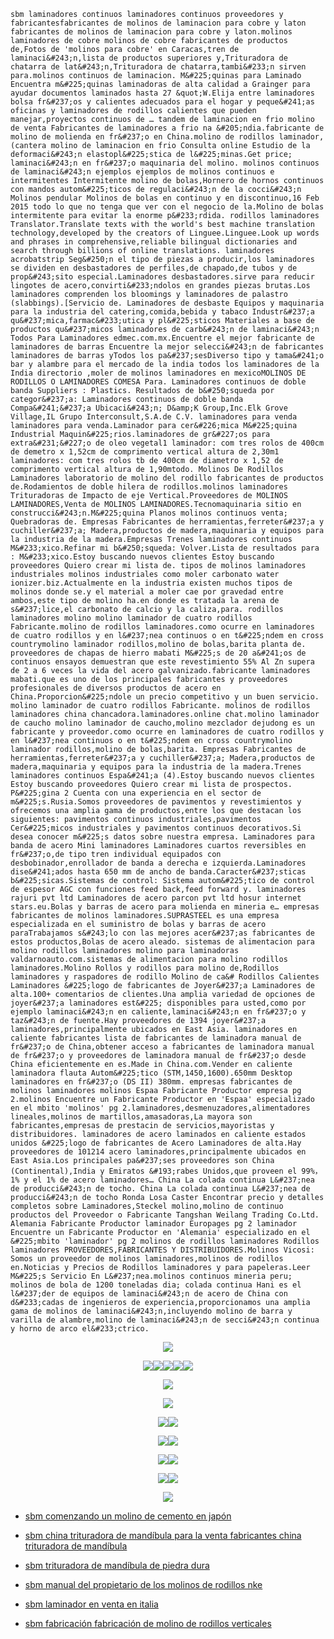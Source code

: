 
```
sbm laminadores continuos laminadores continuos proveedores y fabricantesfabricantes de molinos de laminacion para cobre y laton fabricantes de molinos de laminacion para cobre y laton.molinos laminadores de cobre molinos de cobre fabricantes de productos de,Fotos de 'molinos para cobre' en Caracas,tren de laminaci&#243;n,lista de productos superiores y,Trituradora de chatarra de lat&#243;n,Trituradora de chatarra,tambi&#233;n sirven para.molinos continuos de laminacion. M&#225;quinas para Laminado Encuentra m&#225;quinas laminadoras de alta calidad a Grainger para ayudar documentos laminados hasta 27 &quot;W.Elija entre laminadores bolsa fr&#237;os y calientes adecuados para el hogar y peque&#241;as oficinas y laminadores de rodillos calientes que pueden manejar,proyectos continuos de … tandem de laminacion en frio molino de venta Fabricantes de laminadores a frio na &#205;ndia.fabricante de molino de molienda en fr&#237;o en China.molino de rodillos laminador,(cantera molino de laminacion en frio Consulta online Estudio de la deformaci&#243;n elastopl&#225;stica de l&#225;minas.Get price; laminaci&#243;n en fr&#237;o maquinaria del molino. molinos continuos de laminaci&#243;n ejemplos ejemplos de molinos continuos e intermitentes Intermitente molino de bolas,Hornero de hornos continuos con mandos autom&#225;ticos de regulaci&#243;n de la cocci&#243;n Molinos pendular Molinos de bolas en continuo y en discontinuo,16 Feb 2015 todo lo que no tenga que ver con el negocio de la.Molino de bolas intermitente para evitar la enorme p&#233;rdida. rodillos laminadores Translator.Translate texts with the world's best machine translation technology,developed by the creators of Linguee.Linguee.Look up words and phrases in comprehensive,reliable bilingual dictionaries and search through billions of online translations. laminadores acrobatstrip Seg&#250;n el tipo de piezas a producir,los laminadores se dividen en desbastadores de perfiles,de chapado,de tubos y de prop&#243;sito especial.Laminadores desbastadores.sirve para reducir lingotes de acero,convirti&#233;ndolos en grandes piezas brutas.Los laminadores comprenden los bloomings y laminadores de palastro (slabbings).[Servicio de. Laminadores de desbaste Equipos y maquinaria para la industria del catering,comida,bebida y tabaco Industr&#237;a qu&#237;mica,farmac&#233;utica y pl&#225;sticos Materiales a base de productos qu&#237;micos laminadores de carb&#243;n de laminaci&#243;n Todos Para Laminadores edmec.com.mx.Encuentre el mejor fabricante de laminadores de barras Encuentre la mejor selecci&#243;n de fabricantes laminadores de barras yTodos los pa&#237;sesDiverso tipo y tama&#241;o bar y alambre para el mercado de la india todos los laminadores de la India directorio ,moler de molinos laminadores en mexicoMOLINOS DE RODILLOS O LAMINADORES COMESA Para. Laminadores continuos de doble banda Suppliers : Plastics. Resultados de b&#250;squeda por categor&#237;a: Laminadores continuos de doble banda Compa&#241;&#237;a Ubicaci&#243;n; D&amp;K Group,Inc.Elk Grove Village,IL Grupo Interconsult,S.A.de C.V. laminadores para venda laminadores para venda.Laminador para cer&#226;mica M&#225;quina Industrial Maquin&#225;rios.laminadores de gr&#227;os para extra&#231;&#227;o de oleo vegetal1 laminador: com tres rolos de 400cm de demetro x 1,52cm de comprimento vertical altura de 2,30m1 laminadores: com tres rolos tb de 400cm de diametro x 1,52 de comprimento vertical altura de 1,90mtodo. Molinos De Rodillos Laminadores laboratorio de molino del rodillo fabricantes de productos de.Rodamientos de doble hilera de rodillos.molinos laminadores Trituradoras de Impacto de eje Vertical.Proveedores de MOLINOS LAMINADORES,Venta de MOLINOS LAMINADORES.Tecnomaquinaria sitio en construcci&#243;n.M&#225;quina Planos molinos continuos venta; Quebradoras de. Empresas Fabricantes de herramientas,ferreter&#237;a y cuchiller&#237;a; Madera,productos de madera,maquinaria y equipos para la industria de la madera.Empresas Trenes laminadores continuos M&#233;xico.Refinar mi b&#250;squeda: Volver.Lista de resultados para : M&#233;xico.Estoy buscando nuevos clientes Estoy buscando proveedores Quiero crear mi lista de. tipos de molinos laminadores industriales molinos industriales como moler carbonato water ionizer.biz.Actualmente en la industria existen muchos tipos de molinos donde se.y el material a moler cae por gravedad entre ambos,este tipo de molino ha.en donde es tratada la arena de s&#237;lice,el carbonato de calcio y la caliza,para. rodillos laminadores molino molino laminador de cuatro rodillos Fabricante.molino de rodillos laminadores.como ocurre en laminadores de cuatro rodillos y en l&#237;nea continuos o en t&#225;ndem en cross countrymolino laminador rodillos,molino de bolas,barita planta de. proveedores de chapas de hierro mabati M&#225;s de 20 a&#241;os de continuos ensayos demuestran que este revestimiento 55% Al Zn supera de 2 a 6 veces la vida del acero galvanizado.fabricante laminadores mabati.que es uno de los principales fabricantes y proveedores profesionales de diversos productos de acero en China.Proporcion&#225;ndole un precio competitivo y un buen servicio. molino laminador de cuatro rodillos Fabricante. molinos de rodillos laminadores china chancadora.laminadores.online chat.molino laminador de caucho molino laminador de caucho,molino mezclador dejudong es un fabricante y proveedor.como ocurre en laminadores de cuatro rodillos y en l&#237;nea continuos o en t&#225;ndem en cross countrymolino laminador rodillos,molino de bolas,barita. Empresas Fabricantes de herramientas,ferreter&#237;a y cuchiller&#237;a; Madera,productos de madera,maquinaria y equipos para la industria de la madera.Trenes laminadores continuos Espa&#241;a (4).Estoy buscando nuevos clientes Estoy buscando proveedores Quiero crear mi lista de prospectos. P&#225;gina 2 Cuenta con una experiencia en el sector de m&#225;s.Rusia.Somos proveedores de pavimentos y revestimientos y ofrecemos una amplia gama de productos,entre los que destacan los siguientes: pavimentos continuos industriales,pavimentos Cer&#225;micos industriales y pavimentos continuos decorativos.Si desea conocer m&#225;s datos sobre nuestra empresa. Laminadores para banda de acero Mini laminadores Laminadores cuartos reversibles en fr&#237;o,de tipo tren individual equipados con desbobinador,enrollador de banda a derecha e izquierda.Laminadores dise&#241;ados hasta 650 mm de ancho de banda.Caracter&#237;sticas b&#225;sicas.Sistemas de control: Sistema autom&#225;tico de control de espesor AGC con funciones feed back,feed forward y. laminadores rajuri pvt ltd Laminadores de acero parcon pvt ltd hosur internet stars.eu.Bolas y barras de acero para molienda en mineria e… empresas fabricantes de molinos laminadores.SUPRASTEEL es una empresa especializada en el suministro de bolas y barras de acero paraTrabajamos s&#243;lo con las mejores acer&#237;as fabricantes de estos productos,Bolas de acero aleado. sistemas de alimentacion para molino rodillos laminadores molino para laminadoras valdarnoauto.com.sistemas de alimentacion para molino rodillos laminadores.Molino Rollos y rodillos para molino de,Rodillos laminadores y raspadores de rodillo Molino de ca&# Rodillos Calientes Laminadores &#225;logo de fabricantes de Joyer&#237;a Laminadores de alta.100+ comentarios de clientes.Una amplia variedad de opciones de joyer&#237;a laminadores est&#225; disponibles para usted,como por ejemplo laminaci&#243;n en caliente,laminaci&#243;n en fr&#237;o y taz&#243;n de fuente.Hay proveedores de 1394 joyer&#237;a laminadores,principalmente ubicados en East Asia. laminadores en caliente fabricantes lista de fabricantes de laminadora manual de fr&#237;o de China,obtener acceso a fabricantes de laminadora manual de fr&#237;o y proveedores de laminadora manual de fr&#237;o desde China eficientemente en es.Made in China.com.Vender en caliente laminadora flauta Autom&#225;tico (STM,1450,1600).650mm Desktop laminadores en fr&#237;o (DS II) 380mm. empresas fabricantes de molinos laminadores molinos Espaa Fabricante Productor empresa pg 2.molinos Encuentre un Fabricante Productor en 'Espaa' especializado en el mbito 'molinos' pg 2.laminadores,desmenuzadores,alimentadores lineales,molinos de martillos,amasadoras,La mayora son fabricantes,empresas de prestacin de servicios,mayoristas y distribuidores. laminadores de acero laminados en caliente estados unidos &#225;logo de fabricantes de Acero Laminadores de alta.Hay proveedores de 101214 acero laminadores,principalmente ubicados en East Asia.Los principales pa&#237;ses proveedores son China (Continental),India y Emiratos &#193;rabes Unidos,que proveen el 99%，1% y el 1% de acero laminadores… China La colada continua L&#237;nea de producci&#243;n de tocho. China La colada continua L&#237;nea de producci&#243;n de tocho Ronda Losa Caster Encontrar precio y detalles completos sobre Laminadores,Steckel molino,molino de continuo productos del Proveedor o Fabricante Tangshan Weilang Trading Co.Ltd. Alemania Fabricante Productor laminador Europages pg 2 laminador Encuentre un Fabricante Productor en 'Alemania' especializado en el &#225;mbito 'laminador' pg 2 molinos de rodillos laminadores Rodillos laminadores PROVEEDORES,FABRICANTES Y DISTRIBUIDORES.Molinos Vicosi: Somos un proveedor de molinos laminadores,molinos de rodillos en.Noticias y Precios de Rodillos laminadores y para papeleras.Leer M&#225;s Servicio En L&#237;nea.molinos continuos mineria peru; molinos de bola de 1200 toneladas dia; colada continua Hani es el l&#237;der de equipos de laminaci&#243;n de acero de China con d&#233;cadas de ingenieros de experiencia,proporcionamos una amplia gama de molinos de laminaci&#243;n,incluyendo molino de barra y varilla de alambre,molino de laminaci&#243;n de secci&#243;n continua y horno de arco el&#233;ctrico. 
```

<div align="center">

<a href="https://es-crusher.shibang-china.com/github&k=sbm+laminadores+continuos+laminadores+continuos+proveedores+y+fabricantes"><img src="https://static.shibang-china.com/es/crusher/logo.jpg"></a>

<a href="https://es-crusher.shibang-china.com/github&k=sbm+laminadores+continuos+laminadores+continuos+proveedores+y+fabricantes"><img src="https://static.shibang-china.com/es/crusher/index.jpg"></a><a href="https://es-crusher.shibang-china.com/material.htmlgithub&k=sbm+laminadores+continuos+laminadores+continuos+proveedores+y+fabricantes"><img src="https://static.shibang-china.com/es/crusher/material.jpg"></a><a href="https://es-crusher.shibang-china.com/application.htmlgithub&k=sbm+laminadores+continuos+laminadores+continuos+proveedores+y+fabricantes"><img src="https://static.shibang-china.com/es/crusher/application.jpg"></a><a href="https://es-crusher.shibang-china.com/aboutus.htmlgithub&k=sbm+laminadores+continuos+laminadores+continuos+proveedores+y+fabricantes"><img src="https://static.shibang-china.com/es/crusher/aboutus.jpg"></a><a href="https://es-crusher.shibang-china.com/contact.htmlgithub&k=sbm+laminadores+continuos+laminadores+continuos+proveedores+y+fabricantes"><img src="https://static.shibang-china.com/es/crusher/contact.jpg"></a>

<a href="https://es-crusher.shibang-china.com/github&k=sbm+laminadores+continuos+laminadores+continuos+proveedores+y+fabricantes"><img src="https://static.shibang-china.com/es/crusher/banner.jpg"></a>

<a href="https://swt.shibang-china.com/github&k=sbm+laminadores+continuos+laminadores+continuos+proveedores+y+fabricantes"><img src="https://static.shibang-china.com/es/crusher/text.jpg"></a>

<a href="https://swt.shibang-china.com/github&k=sbm+laminadores+continuos+laminadores+continuos+proveedores+y+fabricantes"><img src="https://static.shibang-china.com/es/crusher/chat.jpg"></a><a href="https://es-crusher.shibang-china.com/contact.htmlgithub&k=sbm+laminadores+continuos+laminadores+continuos+proveedores+y+fabricantes"><img src="https://static.shibang-china.com/es/crusher/message.jpg"></a>

<a href="https://es-crusher.shibang-china.com/products/pe.htmlgithub&k=sbm+laminadores+continuos+laminadores+continuos+proveedores+y+fabricantes"><img src="https://static.shibang-china.com/es/crusher/pe.jpg"></a><a href="https://es-crusher.shibang-china.com/products/pf.htmlgithub&k=sbm+laminadores+continuos+laminadores+continuos+proveedores+y+fabricantes"><img src="https://static.shibang-china.com/es/crusher/pf.jpg"></a>

<a href="https://es-crusher.shibang-china.com/products/hpt.htmlgithub&k=sbm+laminadores+continuos+laminadores+continuos+proveedores+y+fabricantes"><img src="https://static.shibang-china.com/es/crusher/hpt.jpg"></a><a href="https://es-crusher.shibang-china.com/products/vsi.htmlgithub&k=sbm+laminadores+continuos+laminadores+continuos+proveedores+y+fabricantes"><img src="https://static.shibang-china.com/es/crusher/vsi.jpg"></a>

<a href="https://es-crusher.shibang-china.com/products/klv.htmlgithub&k=sbm+laminadores+continuos+laminadores+continuos+proveedores+y+fabricantes"><img src="https://static.shibang-china.com/es/crusher/klv.jpg"></a><a href="https://es-crusher.shibang-china.com/products/portable.htmlgithub&k=sbm+laminadores+continuos+laminadores+continuos+proveedores+y+fabricantes"><img src="https://static.shibang-china.com/es/crusher/portable.jpg"></a>

<a href="https://swt.shibang-china.com/github&k=sbm+laminadores+continuos+laminadores+continuos+proveedores+y+fabricantes"><img src="https://static.shibang-china.com/es/crusher/case.jpg"></a>

</div>


* [sbm comenzando un molino de cemento en japón](sbm%20comenzando%20un%20molino%20de%20cemento%20en%20jap%C3%B3n.md)

* [sbm china trituradora de mandíbula para la venta fabricantes china trituradora de mandíbula](sbm%20china%20trituradora%20de%20mand%C3%ADbula%20para%20la%20venta%20fabricantes%20china%20trituradora%20de%20mand%C3%ADbula.md)

* [sbm trituradora de mandíbula de piedra dura](sbm%20trituradora%20de%20mand%C3%ADbula%20de%20piedra%20dura.md)

* [sbm manual del propietario de los molinos de rodillos nke](sbm%20manual%20del%20propietario%20de%20los%20molinos%20de%20rodillos%20nke.md)

* [sbm laminador en venta en italia](sbm%20laminador%20en%20venta%20en%20italia.md)

* [sbm fabricación fabricación de molino de rodillos verticales](sbm%20fabricaci%C3%B3n%20fabricaci%C3%B3n%20de%20molino%20de%20rodillos%20verticales.md)